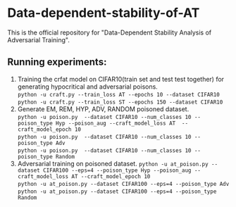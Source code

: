 # Data-dependent-stability-of-AT
This is the official repository for "Data-Dependent Stability Analysis of Adversarial Training".  
## Running experiments:  
1. Training the crfat model on CIFAR10(train set and test test together) for generating hypocritical and adversarial poisons.  
  ```python -u craft.py --train_loss AT --epochs 10 --dataset CIFAR10```  
  ```python -u craft.py --train_loss ST --epochs 150 --dataset CIFAR10```
2. Generate EM, REM, HYP, ADV, RANDOM poisoned dataset.  
  ```python -u poison.py  --dataset CIFAR10 --num_classes 10 --poison_type Hyp --poison_aug --craft_model_loss AT  --craft_model_epoch 10```    
  `python -u poison.py  --dataset CIFAR10 --num_classes 10 --poison_type Adv`  
  `python -u poison.py  --dataset CIFAR10 --num_classes 10 --poison_type Random`     
3. Adversarial training on poisoned dataset.
  `python -u at_poison.py --dataset CIFAR100 --eps=4 --poison_type Hyp --poison_aug --craft_model_loss AT --craft_model_epoch 10`     
  `python -u at_poison.py --dataset CIFAR100 --eps=4 --poison_type Adv`    
  `python -u at_poison.py --dataset CIFAR100 --eps=4 --poison_type Random`      


